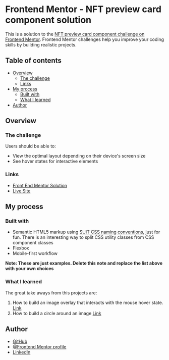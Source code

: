 # Frontend Mentor - NFT preview card component solution

This is a solution to the [NFT preview card component challenge on Frontend Mentor](https://www.frontendmentor.io/challenges/nft-preview-card-component-SbdUL_w0U). Frontend Mentor challenges help you improve your coding skills by building realistic projects.

## Table of contents

- [Overview](#overview)
  - [The challenge](#the-challenge)
  - [Links](#links)
- [My process](#my-process)
  - [Built with](#built-with)
  - [What I learned](#what-i-learned)
- [Author](#author)

## Overview

### The challenge

Users should be able to:

- View the optimal layout depending on their device's screen size
- See hover states for interactive elements

### Links

- [Front End Mentor Solution](https://www.frontendmentor.io/solutions/nft-preview-card-component-qSBD0ZwAje)
- [Live Site](https://omiras.github.io/nft-preview-card-component-main/)

## My process

### Built with

- Semantic HTML5 markup using [SUIT CSS naming conventions](https://github.com/suitcss/suit/blob/master/doc/naming-conventions.md), just for fun. There is an interesting way to split CSS utility classes from CSS component classes
- Flexbox
- Mobile-first workflow

**Note: These are just examples. Delete this note and replace the list above with your own choices**

### What I learned

The great take aways from this projects are:

1. How to build an image overlay that interacts with the mouse hover state. [Link](https://www.w3schools.com/howto/howto_css_image_overlay.asp)
2. How to build a circle around an image [Link](https://www.webfx.com/blog/web-design/circular-images-css/)

## Author

- [GitHub](https://github.com/omiras)
- [@Frontend Mentor profile](https://www.frontendmentor.io/profile/omiras)
- [LinkedIn](https://www.linkedin.com/in/mirasortiz/)
